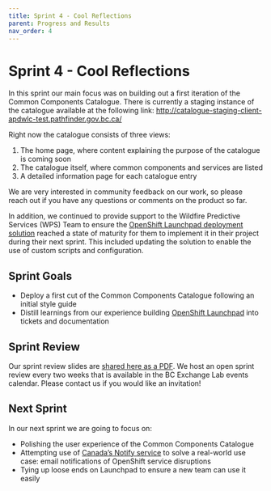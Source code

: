 ```yaml
---
title: Sprint 4 - Cool Reflections
parent: Progress and Results
nav_order: 4
---
```

# Sprint 4 - Cool Reflections
In this sprint our main focus was on building out a first iteration of the Common Components Catalogue. There is currently a staging instance of the catalogue available at the following link: http://catalogue-staging-client-apdwlc-test.pathfinder.gov.bc.ca/

Right now the catalogue consists of three views:
1. The home page, where content explaining the purpose of the catalogue is coming soon
1. The catalogue itself, where common components and services are listed
1. A detailed information page for each catalogue entry

We are very interested in community feedback on our work, so please reach out if you have any questions or comments on the product so far.

In addition, we continued to provide support to the Wildfire Predictive Services (WPS) Team to ensure the [OpenShift Launchpad deployment solution](https://github.com/bcgov/openshift-launchpad-deployment) reached a state of maturity for them to implement it in their project during their next sprint. This included updating the solution to enable the use of custom scripts and configuration.

## Sprint Goals
- Deploy a first cut of the Common Components Catalogue following an initial style guide
- Distill learnings from our experience building [OpenShift Launchpad](https://github.com/bcgov/openshift-launchpad) into tickets and documentation

## Sprint Review
Our sprint review slides are [shared here as a PDF](https://bcgov.github.io/common-components-wiki/media/sprint_slides/CoCo_Sprint_4-Cool_Reflections.pdf). We host an open sprint review every two weeks that is available in the BC Exchange Lab events calendar. Please contact us if you would like an invitation!

## Next Sprint
In our next sprint we are going to focus on:
- Polishing the user experience of the Common Components Catalogue
- Attempting use of [Canada’s Notify service](https://notification.alpha.canada.ca/) to solve a real-world use case: email notifications of OpenShift service disruptions
- Tying up loose ends on Launchpad to ensure a new team can use it easily